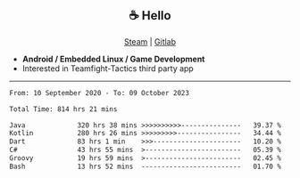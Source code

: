 <h2 align="center"> ☕ Hello </h2>

<p align="center">
  <a href="https://steamcommunity.com/id/Niforances/">Steam</a> |
  <a href="https://gitlab.com/niforances">Gitlab</a>
</p>

 - **Android / Embedded Linux / Game Development**
 - Interested in Teamfight-Tactics third party app

------

<!--START_SECTION:waka-->

```txt
From: 10 September 2020 - To: 09 October 2023

Total Time: 814 hrs 21 mins

Java             320 hrs 38 mins >>>>>>>>>>---------------   39.37 %
Kotlin           280 hrs 26 mins >>>>>>>>>----------------   34.44 %
Dart             83 hrs 1 min    >>>----------------------   10.20 %
C#               43 hrs 55 mins  >------------------------   05.39 %
Groovy           19 hrs 59 mins  >------------------------   02.45 %
Bash             13 hrs 52 mins  -------------------------   01.70 %
```

<!--END_SECTION:waka-->
